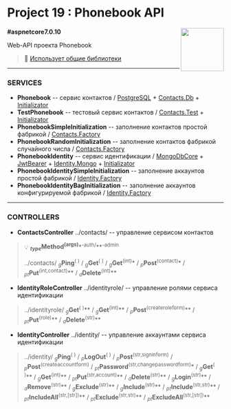 # Project 19 : Phonebook API

<img align="right" width="100" height="100" src="https://github.com/rozhkovsvyat/Project19.API/assets/71471748/705ea0d8-cfcc-4283-ad34-a8567e31eac4">

**#aspnetcore7.0.10**

Web-API проекта Phonebook

> :link: [Использует общие библиотеки](https://github.com/rozhkovsvyat/Project19.Libs)

---

### SERVICES

* **Phonebook** -- сервис контактов / [PostgreSQL](https://www.nuget.org/packages/Npgsql.EntityFrameworkCore.PostgreSQL) + [Contacts.Db](https://www.nuget.org/packages/RozhkovSvyat.Project19.Models.Contacts.Db/) + [Initializator](https://www.nuget.org/packages/RozhkovSvyat.Project19.Services.Initializator/)
* **TestPhonebook** -- тестовый сервис контактов / [Contacts.Test](https://www.nuget.org/packages/RozhkovSvyat.Project19.Models.Contacts.Test/) + [Initializator](https://www.nuget.org/packages/RozhkovSvyat.Project19.Services.Initializator/)
* **PhonebookSimpleInitialization** -- заполнение контактов простой фабрикой / [Contacts.Factory](https://www.nuget.org/packages/RozhkovSvyat.Project19.Models.Contacts.Factory/)
* **PhonebookRandomInitialization** -- заполнение контактов фабрикой случайного числа / [Contacts.Factory](https://www.nuget.org/packages/RozhkovSvyat.Project19.Models.Contacts.Factory/)
* **PhonebookIdentity** -- сервис идентификации / [MongoDbCore](https://www.nuget.org/packages/AspNetCore.Identity.MongoDbCore/) + [JwtBearer](https://www.nuget.org/packages/Microsoft.AspNetCore.Authentication.JwtBearer/) + [Identity.Mongo](https://www.nuget.org/packages/RozhkovSvyat.Project19.Models.Identity.Mongo/) + [Initializator](https://www.nuget.org/packages/RozhkovSvyat.Project19.Services.Initializator/)
* **PhonebookIdentitySimpleInitialization** -- заполнение аккаунтов простой фабрикой / [Identity.Factory](https://www.nuget.org/packages/RozhkovSvyat.Project19.Models.Identity.Factory/)
* **PhonebookIdentityBagInitialization** -- заполнение аккаунтов конфигурируемой фабрикой / [Identity.Factory](https://www.nuget.org/packages/RozhkovSvyat.Project19.Models.Identity.Factory/)

---

### CONTROLLERS

* **ContactsController** ../contacts/ -- управление сервисом контактов

  
> :bulb: **<sub>_type_</sub>Method<sup>(args)**</sup>*<sup>-auth/</sup>**<sup>-аdmin</sup>
>
> ../contacts/ <sub>_g_</sub>**Ping**</sub><sup>( )</sup> / <sub>_g_</sub>**Get**<sup>( )</sup> / <sub>_g_</sub>**Get**<sup>(int)</sup>* / <sub>_p_</sub>**Post**<sup>(contact)</sup>* / <sub>_pt_</sub>**Put**<sup>(int,contact)</sup>** / <sub>_d_</sub>**Delete**<sup>(int)</sup>**

* **IdentityRoleController** ../identityrole/ -- управление ролями сервиса идентификации

> ../identityrole/ <sub>_g_</sub>**Get**<sup>( )</sup>** / <sub>_g_</sub>**Get**<sup>(int)</sup>** / <sub>_p_</sub>**Post**<sup>(createroleform)</sup>** / <sub>_pt_</sub>**Put**<sup>(role)</sup>** / <sub>_d_</sub>**Delete**<sup>(str)</sup>**

* **IdentityController** ../identity/ -- управление аккаунтами сервиса идентификации

> ../identity/ <sub>_g_</sub>**Ping**<sup>( )</sup> / <sub>_p_</sub>**LogOut**<sup>( )</sup> / <sub>_p_</sub>**Post**<sup>(str,signinform)</sup> / <sub>_p_</sub>**Post**<sup>(createaccountform)</sup> / <sub>_pt_</sub>**Password**<sup>(str,changepasswordform)</sup>* / <sub>_g_</sub>**Get**<sup>( )</sup>** / <sub>_g_</sub>**Get**<sup>(int)</sup>** / <sub>_pt_</sub>**Put**<sup>(str,account)</sup>** / <sub>_d_</sub>**Delete**<sup>(str)</sup>** / <sub>_g_</sub>**Login**<sup>(str)</sup>** / <sub>_d_</sub>**Remove**<sup>(str)</sup>** / <sub>_g_</sub>**Exclude**<sup>(str)</sup>** / <sub>_g_</sub>**Include**<sup>(str)</sup>** / <sub>_pt_</sub>**Include**<sup>(str,str)</sup>** / <sub>_pt_</sub>**IncludeAll**<sup>(str,[str])</sup>** / <sub>_pt_</sub>**Exclude**<sup>(str,str)</sup>** / <sub>_pt_</sub>**ExcludeAll**<sup>(str,[str])</sup>**
